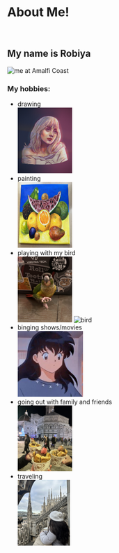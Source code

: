 <h1>About Me!</h1>
<br>
  <h2>My name is Robiya</h2>
<img src="me.png" alt="me at Amalfi Coast" style="width:150px;height:190px;"> 
</br>
  <h3>My hobbies:</h3>
  <ul>
    <li>drawing</li>
    <img src="billieeilish.png" alt="billie eillish" style="width:125px;height:150px;"> 
    <li>painting</li>
    <img src="painting.png" alt="bird with fruits--frida kahlo" style="width:125px;height:150px;">
    <li>playing with my bird</li>
    <img src="bird2.jpeg" alt="bird" style="width:125px;height:150px;"> 
    <img src="jonny.png" alt="bird" style="width:120px;height:150px;">
    <li>binging shows/movies</li>
    <img src="images.jpg" alt="Kagome from Inuyasha" style="width:150px;height:150px;"> 
    <li>going out with family and friends</li>
    <img src="gelato.png" alt="gelato" style="width:125px;height:150px;"> 
    <li>traveling</li>
    <img src="Milan.jpeg" alt="Milan, Italy" style="width:120px;height:150px;">
  </ul>


